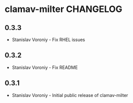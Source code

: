 clamav-milter CHANGELOG
=======================

0.3.3
-----
- Stanislav Voroniy - Fix RHEL issues

0.3.2
-----
- Stanislav Voroniy - Fix README

0.3.1
-----
- Stanislav Voroniy - Initial public release of clamav-milter

